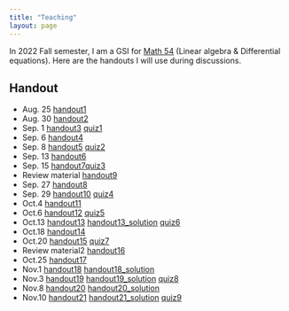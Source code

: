 ```yaml
---
title: "Teaching"
layout: page
---
```


In 2022 Fall semester, I am a GSI for [Math 54](https://lin-lin.github.io/MATH54/) (Linear algebra & Differential equations). Here are the handouts I will use during discussions.

## Handout

- Aug. 25 [handout1](/file/handout1.pdf) 
- Aug. 30 [handout2](/file/handout2.pdf) 
- Sep. 1  [handout3](/file/handout3.pdf) [quiz1](/file/quiz1.pdf) 
- Sep. 6  [handout4](/file/handout4.pdf) 
- Sep. 8  [handout5](/file/handout5.pdf) [quiz2](/file/quiz2.pdf) 
- Sep. 13  [handout6](/file/handout6.pdf) 
- Sep. 15  [handout7](/file/handout7.pdf)[quiz3](/file/quiz3.pdf) 
- Review material [handout9](/file/handout9.pdf) 
- Sep. 27  [handout8](/file/handout8.pdf) 
- Sep. 29  [handout10](/file/handout10.pdf) [quiz4](/file/quiz4.pdf) 
- Oct.4  [handout11](/file/handout11.pdf)
- Oct.6  [handout12](/file/handout12.pdf) [quiz5](/file/quiz5.pdf) 
- Oct.13 [handout13](/file/handout13.pdf) [handout13_solution](/file/handout13_sol.pdf) [quiz6](/file/quiz6.pdf) 
- Oct.18 [handout14](/file/handout14.pdf)
- Oct.20 [handout15](/file/handout15.pdf) [quiz7](/file/quiz7.pdf) 
- Review material2 [handout16](/file/handout16.pdf)
- Oct.25 [handout17](/file/handout17.pdf)
- Nov.1 [handout18](/file/handout18.pdf) [handout18_solution](/file/handout18_sol.pdf)
- Nov.3 [handout19](/file/handout19.pdf) [handout19_solution](/file/handout19_sol.pdf) [quiz8](/file/quiz8.pdf) 
- Nov.8 [handout20](/file/handout20.pdf) [handout20_solution](/file/handout20_sol.pdf)
- Nov.10 [handout21](/file/handout21.pdf) [handout21_solution](/file/handout21_sol.pdf) [quiz9](/file/quiz9.pdf) 
